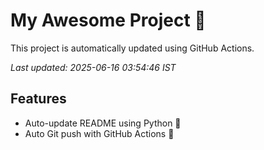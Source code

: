 # My Awesome Project 🚀

This project is automatically updated using GitHub Actions.

_Last updated: 2025-06-16 03:54:46 IST_

## Features
- Auto-update README using Python 🐍
- Auto Git push with GitHub Actions 🤖
